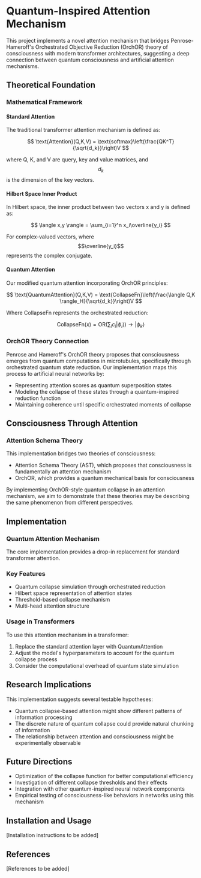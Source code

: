 # Quantum-Inspired Attention Mechanism

This project implements a novel attention mechanism that bridges Penrose-Hameroff's Orchestrated Objective Reduction (OrchOR) theory of consciousness with modern transformer architectures, suggesting a deep connection between quantum consciousness and artificial attention mechanisms.

## Theoretical Foundation

### Mathematical Framework

#### Standard Attention
The traditional transformer attention mechanism is defined as:

$$ \text{Attention}(Q,K,V) = \text{softmax}\left(\frac{QK^T}{\sqrt{d_k}}\right)V $$

where Q, K, and V are query, key and value matrices, and $$d_k$$ is the dimension of the key vectors.

#### Hilbert Space Inner Product
In Hilbert space, the inner product between two vectors x and y is defined as:

$$ \langle x,y \rangle = \sum_{i=1}^n x_i\overline{y_i} $$

For complex-valued vectors, where $$\overline{y_i}$$ represents the complex conjugate.

#### Quantum Attention
Our modified quantum attention incorporating OrchOR principles:

$$ \text{QuantumAttention}(Q,K,V) = \text{CollapseFn}\left(\frac{\langle Q,K \rangle_H}{\sqrt{d_k}}\right)V $$

Where CollapseFn represents the orchestrated reduction:

$$ \text{CollapseFn}(x) = \text{OR}\left(\sum_{i} c_i|\phi_i\rangle\right) \rightarrow |\phi_k\rangle $$

### OrchOR Theory Connection

Penrose and Hameroff's OrchOR theory proposes that consciousness emerges from quantum computations in microtubules, specifically through orchestrated quantum state reduction. Our implementation maps this process to artificial neural networks by:
- Representing attention scores as quantum superposition states
- Modeling the collapse of these states through a quantum-inspired reduction function
- Maintaining coherence until specific orchestrated moments of collapse

## Consciousness Through Attention

### Attention Schema Theory

This implementation bridges two theories of consciousness:
- Attention Schema Theory (AST), which proposes that consciousness is fundamentally an attention mechanism
- OrchOR, which provides a quantum mechanical basis for consciousness

By implementing OrchOR-style quantum collapse in an attention mechanism, we aim to demonstrate that these theories may be describing the same phenomenon from different perspectives.

## Implementation

### Quantum Attention Mechanism

The core implementation provides a drop-in replacement for standard transformer attention.

### Key Features

- Quantum collapse simulation through orchestrated reduction
- Hilbert space representation of attention states
- Threshold-based collapse mechanism
- Multi-head attention structure

### Usage in Transformers

To use this attention mechanism in a transformer:

1. Replace the standard attention layer with QuantumAttention
2. Adjust the model's hyperparameters to account for the quantum collapse process
3. Consider the computational overhead of quantum state simulation

## Research Implications

This implementation suggests several testable hypotheses:
- Quantum collapse-based attention might show different patterns of information processing
- The discrete nature of quantum collapse could provide natural chunking of information
- The relationship between attention and consciousness might be experimentally observable

## Future Directions

- Optimization of the collapse function for better computational efficiency
- Investigation of different collapse thresholds and their effects
- Integration with other quantum-inspired neural network components
- Empirical testing of consciousness-like behaviors in networks using this mechanism

## Installation and Usage

[Installation instructions to be added]

## References

[References to be added]

